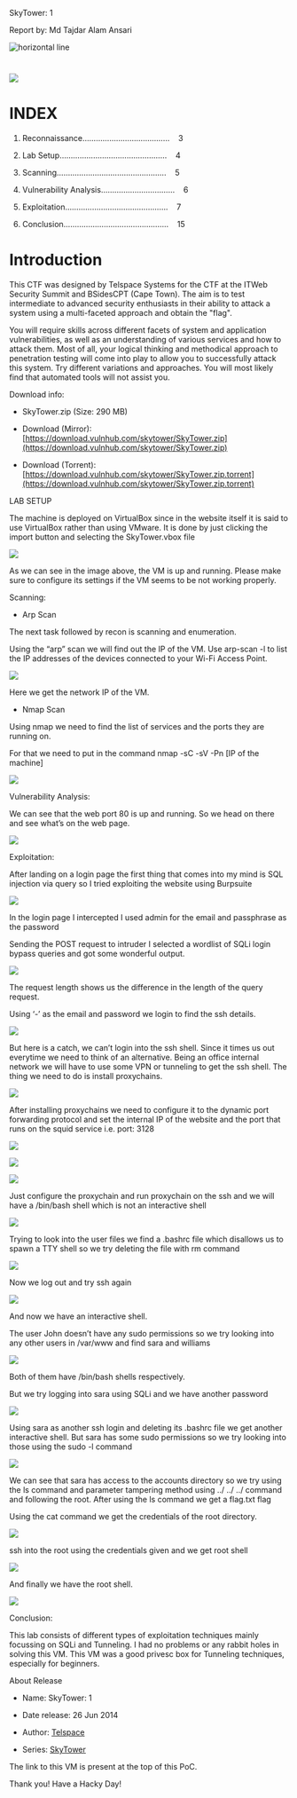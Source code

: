 SkyTower: 1

Report by: Md Tajdar Alam Ansari

  
  

![](https://lh5.googleusercontent.com/cvAHrLUd_njPYcxFCRE2LL2IS9LvXh5XyMt0Y2d5zH9JBZlSVdecfUkt2sDkaPdGJGLnpJs4FxGISQOfB7OZkAedMBJnIO_83rOQr3UyU8pqNoG9xrQxm_Gkl5H93kGSrJnJdEevl1U_KU8qpQ "horizontal line")

  
  

# ![](https://lh6.googleusercontent.com/7SizPLCkj6siOjA1DOzyTFDBkwLi4MA-LINBvqYV2UTGVkDUW-lDBtWjz6NJE3TkiAoRrA2wKgN-nOuZSHxA-ViXMPnnvLkkQCGqiCDGudh51euZuxU7GnyXS5y-f79aGUndVm-t8QIn8YvLFw)

  
  
  
  
  

# INDEX

  

1.  Reconnaissance…………………………………    3   
    
2.  Lab Setup…………………………………………    4   
    
3.  Scanning………………………………………….    5   
    
4.  Vulnerability Analysis……………………………    6   
    
5.  Exploitation……………………………………….    7   
    
6.  Conclusion………………………………………..    15   
    

  
  
  
  
  
  
  
  
  
  

# Introduction

This CTF was designed by Telspace Systems for the CTF at the ITWeb Security Summit and BSidesCPT (Cape Town). The aim is to test intermediate to advanced security enthusiasts in their ability to attack a system using a multi-faceted approach and obtain the "flag".

You will require skills across different facets of system and application vulnerabilities, as well as an understanding of various services and how to attack them. Most of all, your logical thinking and methodical approach to penetration testing will come into play to allow you to successfully attack this system. Try different variations and approaches. You will most likely find that automated tools will not assist you.

Download info: 

-   SkyTower.zip (Size: 290 MB)
    
-   Download (Mirror): [https://download.vulnhub.com/skytower/SkyTower.zip](https://download.vulnhub.com/skytower/SkyTower.zip)
    
-   Download (Torrent): [https://download.vulnhub.com/skytower/SkyTower.zip.torrent](https://download.vulnhub.com/skytower/SkyTower.zip.torrent)
    

  
  
  
  
  
  
  
  
  
  
  
  
  
  

LAB SETUP

  

The machine is deployed on VirtualBox since in the website itself it is said to use VirtualBox rather than using VMware. It is done by just clicking the import button and selecting the SkyTower.vbox file

  

![](https://lh3.googleusercontent.com/TC4rgaXALIumZMFTlVm1pbg7_xnwq0JXo-EXkNOahMATlten3eLvOQ5g04L-Ahu0oLIT0fQT_S4JN13a6ywk2htgU3R_XE5itL7BsED3Ju6227WMBnLYpLHwHgAuV3zW63HPfap_80WAT9VFnQ)

  

As we can see in the image above, the VM is up and running. Please make sure to configure its settings if the VM seems to be not working properly.

  
  
  
  
  
  
  
  
  
  
  

Scanning:

  

-   Arp Scan
    

  

The next task followed by recon is scanning and enumeration.

Using the “arp” scan we will find out the IP of the VM. Use arp-scan -l to list the IP addresses of the devices connected to your Wi-Fi Access Point.

  

![](https://lh4.googleusercontent.com/Ez37v40lnr9kBYuayesP9rRFxUOkk_3UK99mnZ-ltXbxB3R_Mwea9jcmJPbH28C8BY5djvSLF15v-2usI-_NX5yruNw9i1vbWZP1ZSPBnzitzfbLpKktdt7DVmGuGNWE_Qfi2OegcNKoLFezCA)

  

Here we get the network IP of the VM.

  

-   Nmap Scan
    

  

Using nmap we need to find the list of services and the ports they are running on.

For that we need to put in the command nmap -sC -sV -Pn [IP of the machine]

  

![](https://lh5.googleusercontent.com/-N9U-WImvDK7BATBTOLLO4pVEGhDOdjBSQyt64yBLGhV6NzkKUs1pN8f2_QPKbdXNGjXcgdKfOPiFSvYEUmdZL9g3WQxm8NTaOC-yFvdH29e11_A9xPox-U8KW4CmM-vtBeAAlPRI50aV9_daw)

Vulnerability Analysis:

  

We can see that the web port 80 is up and running. So we head on there and see what’s on the web page.

![](https://lh6.googleusercontent.com/IOkh9MQ2u4rSrOkx8u8TFYKqJ8guDwvSxqTk91_EVSqP75w9maF3IMUCd5zlJwZx8Cl5Bv3q9TiUksv6rBz164Ri_sPcgF5ONq_-gBx7CoJ5rO7Ic_HRmcRgRHRnMF4lUnJi62CaQksh0vQoXw)

  
  
  
  
  
  
  
  
  
  
  

Exploitation:

  

After landing on a login page the first thing that comes into my mind is SQL injection via query so I tried exploiting the website using Burpsuite

  

![](https://lh4.googleusercontent.com/ORo75HjEFCVQjZkgCFMuWjUydXlTA1oj-D2GcXkNpFv-mCJqxk99QMuHHSJGGMsFJkIfQurwva8YbLSBblKibi39qg1Xfw437hC7HCdJb9f0hS91xAVRaONd8CnP9cmBzKIar0_z_WZ3vBE-9Q)

In the login page I intercepted I used admin for the email and passphrase as the password

Sending the POST request to intruder I selected a wordlist of SQLi login bypass queries and got some wonderful output.

![](https://lh3.googleusercontent.com/ax6f_DRqgGsgwh5DYET6n2Q1VdYL4Pi2lx7WDHP4uiDzlV8dDTp_gYkIuZLqhejGQ4I2Oas8RWnQz_akCNJJPCl11IgzZZCon5blRVrF2O4tNd3xyCEHAXfCMqE-3O5tuQjCyyApUOBY8sYBMQ)

The request length shows us the difference in the length of the query request.

Using ‘-’ as the email and password we login to find the ssh details.

![](https://lh5.googleusercontent.com/HaapCTjtkk76k2iRkvXPmvZgMmL3IBn0_tnXDDJfLvwdZC0WYXA5rJFThcZHAyXt2TeAgtV-xFBv_0fVT-mkhA5bWn8931vvi0iH1IvWYwAmGj7GEk_io7kWwun5L3-rZ06GCA6PfJbHeDc4qQ)

But here is a catch, we can’t login into the ssh shell. Since it times us out everytime we need to think of an alternative. Being an office internal network we will have to use some VPN or tunneling to get the ssh shell. The thing we need to do is install proxychains.

![](https://lh5.googleusercontent.com/J_x1LGUfa0Xuy1fU82kms4cRYfhnF-G5vRQbrwtknDgLKVbJVBjKTcDLzdB4wJbTRzMLzqo5ZCPBDvRgS_mKOX9uLX3903g6St4jcO4G12n1wTNbJ3vnNxRmmn2Uet8xWQ8zxUM3PidPxbE3bg)

  
  

After installing proxychains we need to configure it to the dynamic port forwarding protocol and set the internal IP of the website and the port that runs on the squid service i.e. port: 3128

  

![](https://lh5.googleusercontent.com/A7977O0arXLHq4Lne2ReYjJc9skIZ7fJv5bY3D3DzqKhZtgpdmzZacPudkhdeXtI3bpl_oTJwOOzlRiSB-ev15iUs8RK_lAXFDP888YYj3xxP4SQ5nq6KBWEo_zCTyJK_FnAmF06YsWc5yVHvQ)

![](https://lh4.googleusercontent.com/xH5gtROs_nFUPyTNouOSTloe3hAqmYQSfR3kGF7fV6DLC7CTzVs9cweNII-ONpOT_iZqGV4LQpBvOx137xSi5LWpJrirSxpH7ZoFAP9sga-pd-DxBpunK6X3SbTSr1Nu63csGpgLThxa2LAV5Q)

![](https://lh3.googleusercontent.com/64sB-6ES_dnBkf5ZHbi1LZliNcrCrimRPyhj09_d31-uwT8cMsMW6YWTbJD5T8dNrr9H24pleXZvqO62QHeV0MTfpwwb4kneByPJCI0STH41NevnvhQXXIY1PBS0yxRgaHvuECgiQkEA_jt36w)

  

Just configure the proxychain and run proxychain on the ssh and we will have a /bin/bash shell which is not an interactive shell

  

![](https://lh5.googleusercontent.com/vd0GvegFGh7o6A_s2CMr6xeZ5xrESCvXvCjlRvKCnhhN4zqLu1v6pz4Cd_kBsaXdgDxLHUD35ChlmOX_P7f7c7z3Cu3ddA78RaeKX9fgxUyZY_52nQJG1YCT2T4eNoKsyaPb-853SNT1rzgKFg)

Trying to look into the user files we find a .bashrc file which disallows us to spawn a TTY shell so we try deleting the file with rm command

  

![](https://lh3.googleusercontent.com/vzjJ7q6zsVGN2B9iPVHAtHrX83CiShW1loLKOvxIkQpgHJ1DEzIr6QwL_uNx28iHJglAylGLIuOAbs43Ws76UuvnS3XVvwpVzYCADShCdh5psrFrMzW56R1w1d6UmKaT6cg3nf0YRbtXRdtv0A)

Now we log out and try ssh again

  

![](https://lh6.googleusercontent.com/8e3ytoXIqjqy1Dux5ZXOPuoNw7_3QQxuu1YWb88w4wnMCxiBnTdEw5uryfJEDx9uXYVH8Rzf9ojy5jy3vS09p82e302_SpgO8vNhOIAKpi0nDuqdonmJkZMeaDXr8iKvyKS8hZfn2uXcTx2u9g)

And now we have an interactive shell.

The user John doesn’t have any sudo permissions so we try looking into any other users in /var/www and find sara and williams 

![](https://lh6.googleusercontent.com/2PADceFjT6vjvEQ-cE6LMHKFpYYXIheizRgVS9K4YEnrjgpNyGOw15EQAyCW5zonJJYQjO1uzX26xnULWMAwc412o_OvigGsFTIGEaHZFKb70UMq8YdhngVNVa1-hLdkQ6mtQF9n5XCBEcOFAg)

Both of them have /bin/bash shells respectively.

But we try logging into sara using SQLi and we have another password

![](https://lh6.googleusercontent.com/BkYzQvkH36vLIV7FPTFfCMjvlOGdiP4X2Xvv8m1zlRb0Pwlfyqnc8ZHCSyZJ03IjBNDjJeUD91B3nHr88LQxPYJhbO3RURtudn5-3lgFPxrGANeveDmh_bffpHbbFy6Y48rhq0tppv1v8n2N-A)

Using sara as another ssh login and deleting its .bashrc file we get another interactive shell. But sara has some sudo permissions so we try looking into those using the sudo -l command

![](https://lh3.googleusercontent.com/V-MdW7p3yOAOtipHFhN7ou0fYtkA1rkLdcqzR2xRx_RjOz2-s6LQuXaAGztOlDDyfcFty7ekgk8Et2Zg1uVC7yklySImZz_H5WiWJ92Om5SUK4Em9RtnMDgSTZxDxQkaPa2AnN_rml4CguM2HA)

  

We can see that sara has access to the accounts directory so we try using the ls command and parameter tampering method using ../ ../ ../ command and following the root. After using the ls command we get a flag.txt flag

Using the cat command we get the credentials of the root directory.

![](https://lh4.googleusercontent.com/J7tKmky-m0aJoSub-bxytwx8793YmFxx4S4jC7ME0H1si9tWc5QzKMtdb6Ddhw2j_bYdEZJ1pGcJ-961OVgUzmFtHFFSk9Oaaajj4GcuKD13r0YsiyL18YV7JWifJWMLf7rGslWrzhLB-bKmHw)

  
  

ssh into the root using the credentials given and we get root shell

![](https://lh4.googleusercontent.com/H0fKGKaHfnXfEGC7Xj7ERC8CkfgcHWSLy0EalJE5_9X4XeMGP-aHazY7BtOBu5R629Sv28k4wpj5US0smliTXdFoEkYPP2yEPBEa8z37NgwAttgpuHN0pBwQUui2IUW8RfCbuY2uTwQzwGuDEQ)

And finally we have the root shell.

  

![](https://lh5.googleusercontent.com/zRSp0XVRKpDRKnS7xWqeVnOARzoh1pd3PSfoDWiwSomORZF3O35mkvAhQahPr2O3ReJJ3mxnhaRN6ocsO-30BpZV1WwSzWOeCDHsKquPQhpo5_pMi4Y6ZJ_MWApPdDLAMTXN2AkkV5kwGjHAkw)

  
  
  
  
  
  
  

Conclusion:

This lab consists of different types of exploitation techniques mainly focussing on SQLi and Tunneling. I had no problems or any rabbit holes in solving this VM. This VM was a good privesc box for Tunneling techniques, especially for beginners. 

About Release

-   Name: SkyTower: 1
    
-   Date release: 26 Jun 2014
    
-   Author: [Telspace](https://www.vulnhub.com/author/telspace,90/)
    
-   Series: [SkyTower](https://www.vulnhub.com/series/skytower,47/)
    

The link to this VM is present at the top of this PoC.

  

Thank you! Have a Hacky Day!
